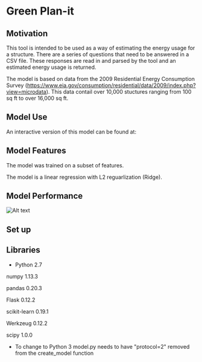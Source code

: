 # Green Plan-it

## Motivation 
This tool is intended to be used as a way of estimating the energy usage for a structure.  There are a series of questions that need to be answered in a CSV file.  These responses are read in and parsed by the tool and an estimated energy usage is returned.

The model is based on data from the 2009 Residential Energy Consumption Survey (https://www.eia.gov/consumption/residential/data/2009/index.php?view=microdata).  This data contail over 10,000 stuctures ranging from 100 sq ft to over 16,000 sq ft. 

## Model Use
An interactive version of this model can be found at:


## Model Features
The model was trained on a subset of features.  

The model is a linear regression with L2 reguarlization (Ridge).


## Model Performance


![Alt text](relative/path/to/img.jpg?raw=true "Title")

## Set up

## Libraries
* Python 2.7

numpy 1.13.3

pandas 0.20.3

Flask 0.12.2

scikit-learn 0.19.1

Werkzeug 0.12.2

scipy 1.0.0

* To change to Python 3 model.py needs to have "protocol=2" removed from the create_model function
